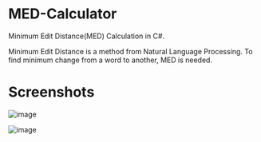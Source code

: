 # MED-Calculator
Minimum Edit Distance(MED) Calculation in C#.

Minimum Edit Distance is a method from Natural Language Processing. To find minimum change from a word to another, MED is needed.

# Screenshots

![image](https://user-images.githubusercontent.com/50465207/166500109-77364e54-ee54-4fec-8bcd-f3c424656a63.png)

![image](https://user-images.githubusercontent.com/50465207/166500423-789ca5fa-cbf9-4aca-9fb3-5c1a4476d374.png)
